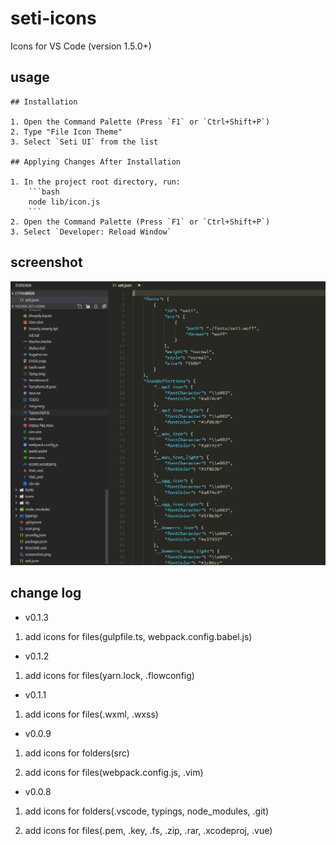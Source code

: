 # seti-icons

Icons for VS Code (version 1.5.0+)

## usage 

    ## Installation

    1. Open the Command Palette (Press `F1` or `Ctrl+Shift+P`)
    2. Type "File Icon Theme"
    3. Select `Seti UI` from the list

    ## Applying Changes After Installation

    1. In the project root directory, run:
        ```bash
        node lib/icon.js
        ```
    2. Open the Command Palette (Press `F1` or `Ctrl+Shift+P`)
    3. Select `Developer: Reload Window`

## screenshot

![screenshot](./screenshot.png)

## change log

- v0.1.3

 1. add icons for files(gulpfile.ts, webpack.config.babel.js)

- v0.1.2

 1. add icons for files(yarn.lock, .flowconfig)

- v0.1.1

 1. add icons for files(.wxml, .wxss)

- v0.0.9

 1. add icons for folders(src)

 2. add icons for files(webpack.config.js, .vim)

- v0.0.8 

 1. add icons for folders(.vscode, typings, node_modules, .git)

 2. add icons for files(.pem, .key, .fs, .zip, .rar, .xcodeproj, .vue)